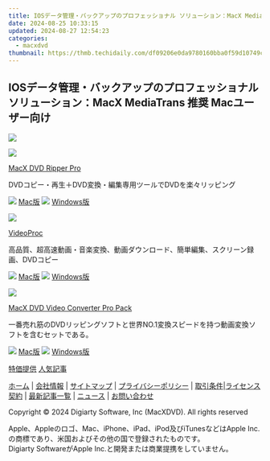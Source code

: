 ```yaml
---
title: IOSデータ管理・バックアップのプロフェッショナル ソリューション：MacX MediaTrans 推奨 Macユーザー向け
date: 2024-08-25 10:33:15
updated: 2024-08-27 12:54:23
categories:
  - macxdvd
thumbnail: https://thmb.techidaily.com/df09206e0da9780160bba0f59d10749c3990f02af6da8adb2858a8e66532d628.jpg
---
```


## IOSデータ管理・バックアップのプロフェッショナル ソリューション：MacX MediaTrans 推奨 Macユーザー向け

![](https://www.macxdvd.com/mediatrans/../mobile-images/index/nav-more.png)

![](https://www.macxdvd.com/mediatrans/../mobile-images/index/mi1.png)

[MacX DVD Ripper Pro](https://tools.techidaily.com/macxdvd/products/)

DVDコピー・再生＋DVD変換・編集専用ツールでDVDを楽々リッピング

![](https://www.macxdvd.com/mediatrans/../mobile-images/index/mm.png) [Mac版](https://tools.techidaily.com/macxdvd/products/) ![](https://www.macxdvd.com/mediatrans/../mobile-images/index/mw.png) [Windows版](https://tools.techidaily.com/macxdvd/products/) 

![](https://www.macxdvd.com/mediatrans/../mobile-images/index/mi2.png)

[VideoProc](https://tools.techidaily.com/macxdvd/products/)

高品質、超高速動画・音楽変換、動画ダウンロード、簡単編集、スクリーン録画、DVDコピー

![](https://www.macxdvd.com/mediatrans/../mobile-images/index/mm.png) [Mac版](https://tools.techidaily.com/macxdvd/products/) ![](https://www.macxdvd.com/mediatrans/../mobile-images/index/mw.png) [Windows版](https://tools.techidaily.com/macxdvd/products/) 

![](https://www.macxdvd.com/mediatrans/../mobile-images/index/mi3.png)

[MacX DVD Video Converter Pro Pack](https://tools.techidaily.com/macxdvd/products/)

一番売れ筋のDVDリッピングソフトと世界NO.1変換スピードを持つ動画変換ソフトを含むセットである。

![](https://www.macxdvd.com/mediatrans/../mobile-images/index/mm.png) [Mac版](https://tools.techidaily.com/macxdvd/products/) ![](https://www.macxdvd.com/mediatrans/../mobile-images/index/mw.png) [Windows版](https://tools.techidaily.com/macxdvd/products/) 

[特価提供](https://tools.techidaily.com/macxdvd/products/) [人気記事](https://tools.techidaily.com/macxdvd/products/) 



[ホーム](https://tools.techidaily.com/macxdvd/products/) | [会社情報](https://tools.techidaily.com/macxdvd/products/) | [サイトマップ](https://tools.techidaily.com/macxdvd/products/) | [プライバシーポリシー](https://tools.techidaily.com/macxdvd/products/) | [取引条件](https://tools.techidaily.com/macxdvd/products/)|[ライセンス契約](https://tools.techidaily.com/macxdvd/products/) | [最新記事一覧](https://tools.techidaily.com/macxdvd/products/) | [ニュース](https://tools.techidaily.com/macxdvd/products/) | [お問い合わせ](https://tools.techidaily.com/macxdvd/products/)

Copyright © 2024 Digiarty Software, Inc (MacXDVD). All rights reserved

Apple、Appleのロゴ、Mac、iPhone、iPad、iPod及びiTunesなどはApple Inc.の商標であり、米国およびその他の国で登録されたものです。  
Digiarty SoftwareがApple Inc.と開発または商業提携をしていません。

<ins class="adsbygoogle"
     style="display:block"
     data-ad-format="autorelaxed"
     data-ad-client="ca-pub-7571918770474297"
     data-ad-slot="1223367746"></ins>



<ins class="adsbygoogle"
     style="display:block"
     data-ad-client="ca-pub-7571918770474297"
     data-ad-slot="8358498916"
     data-ad-format="auto"
     data-full-width-responsive="true"></ins>
